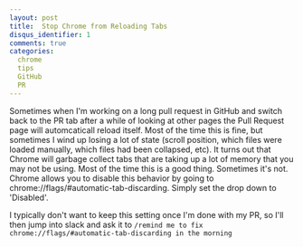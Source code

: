```yaml
---
layout: post
title:  Stop Chrome from Reloading Tabs
disqus_identifier: 1
comments: true
categories: 
  chrome 
  tips
  GitHub
  PR
---
```


Sometimes when I'm working on a long pull request in GitHub and switch back to the PR tab after a while of looking at other pages the Pull Request page will automcaticall reload itself.  Most of the time this is fine, but sometimes I wind up losing a lot of state (scroll position, which files were loaded manually, which files had been collapsed, etc).  It turns out that Chrome will garbage collect tabs that are taking up a lot of memory that you may not be using.  Most of the time this is a good thing.  Sometimes it's not.  Chrome allows you to disable this behavior by going to chrome://flags/#automatic-tab-discarding.  Simply set the drop down to 'Disabled'.

I typically don't want to keep this setting once I'm done with my PR, so I'll then jump into slack and ask it to `/remind me to fix chrome://flags/#automatic-tab-discarding in the morning`
